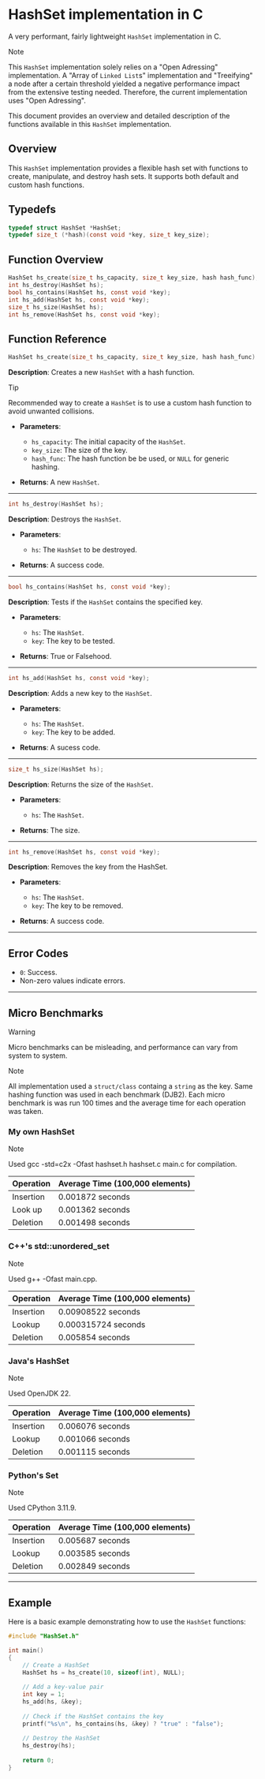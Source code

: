 # HashSet implementation in C

A very performant, fairly lightweight `HashSet` implementation in C.

> [!NOTE]
> This `HashSet` implementation solely relies on a "Open Adressing" implementation. A "Array of `Linked List`s" implementation and "Treeifying" a node after a certain threshold yielded a negative performance impact from the extensive testing needed. Therefore, the current implementation uses "Open Adressing".

This document provides an overview and detailed description of the functions available in this `HashSet` implementation.

## Overview

This `HashSet` implementation provides a flexible hash set with functions to create, manipulate, and destroy hash sets. It supports both default and custom hash functions.

## Typedefs
```c
typedef struct HashSet *HashSet;
typedef size_t (*hash)(const void *key, size_t key_size);
```


## Function Overview
```c
HashSet hs_create(size_t hs_capacity, size_t key_size, hash hash_func);
int hs_destroy(HashSet hs);
bool hs_contains(HashSet hs, const void *key);
int hs_add(HashSet hs, const void *key);
size_t hs_size(HashSet hs);
int hs_remove(HashSet hs, const void *key);
```
## Function Reference

```c 
HashSet hs_create(size_t hs_capacity, size_t key_size, hash hash_func)
```

**Description**: Creates a new `HashSet` with a hash function.

> [!TIP]
> Recommended way to create a `HashSet` is to use a custom hash function to avoid unwanted collisions.

- **Parameters**:
  - `hs_capacity`: The initial capacity of the `HashSet`.
  - `key_size`: The size of the key.
  - `hash_func`: The hash function be be used, or `NULL` for generic hashing.
  
- **Returns**: A new `HashSet`.

---

```c
int hs_destroy(HashSet hs);
```

**Description**: Destroys the `HashSet`.

- **Parameters**:
  - `hs`: The `HashSet` to be destroyed.
  
- **Returns**: A success code.

---

```c
bool hs_contains(HashSet hs, const void *key);
```

**Description**: Tests if the `HashSet` contains the specified key.

- **Parameters**:
  - `hs`: The `HashSet`.
  - `key`: The key to be tested.
  
- **Returns**: True or Falsehood.

---

```c
int hs_add(HashSet hs, const void *key);
```

**Description**: Adds a new key to the `HashSet`.

- **Parameters**:
  - `hs`: The `HashSet`.
  - `key`: The key to be added.
  
- **Returns**: A sucess code.

---

```c
size_t hs_size(HashSet hs);
```

**Description**: Returns the size of the `HashSet`.

- **Parameters**:
  - `hs`: The `HashSet`.
  
- **Returns**: The size.
  
---

```c
int hs_remove(HashSet hs, const void *key);
```

**Description**: Removes the key from the HashSet.

- **Parameters**:
  - `hs`: The `HashSet`.
  - `key`: The key to be removed.
  
- **Returns**: A success code.

---

## Error Codes

- `0`: Success.
- Non-zero values indicate errors.

---

## Micro Benchmarks

> [!WARNING]
> Micro benchmarks can be misleading, and performance can vary from system to system.

> [!NOTE]
> All implementation used a `struct/class` containg a `string` as the key. Same hashing function was used in each benchmark (DJB2). Each micro benchmark is was run 100 times and the average time for each operation was taken. 

### My own HashSet

> [!NOTE]
> Used gcc -std=c2x -Ofast hashset.h hashset.c main.c for compilation.

| Operation   | Average Time (100,000 elements) |
|-------------|---------------------------------|
| Insertion   | 0.001872 seconds                |
| Look up     | 0.001362 seconds                |
| Deletion    | 0.001498 seconds                |

### C++'s std::unordered_set

> [!NOTE]
> Used g++ -Ofast main.cpp.

| Operation   | Average Time (100,000 elements) |
|-------------|---------------------------------|
| Insertion   | 0.00908522 seconds              |
| Lookup      | 0.000315724 seconds             |
| Deletion    | 0.005854 seconds                |


### Java's HashSet

> [!NOTE]
> Used OpenJDK 22.

| Operation   | Average Time (100,000 elements) |
|-------------|---------------------------------|
| Insertion   | 0.006076 seconds                |
| Lookup      | 0.001066 seconds                |
| Deletion    | 0.001115 seconds                |

### Python's Set

> [!NOTE]
> Used CPython 3.11.9.

| Operation   | Average Time (100,000 elements) |
|-------------|---------------------------------|
| Insertion   | 0.005687 seconds                |
| Lookup      | 0.003585 seconds                |
| Deletion    | 0.002849 seconds                |

---

## Example

Here is a basic example demonstrating how to use the `HashSet` functions:

```c
#include "HashSet.h"

int main()
{
    // Create a HashSet
    HashSet hs = hs_create(10, sizeof(int), NULL);
    
    // Add a key-value pair
    int key = 1;
    hs_add(hs, &key);
    
    // Check if the HashSet contains the key
    printf("%s\n", hs_contains(hs, &key) ? "true" : "false");
    
    // Destroy the HashSet
    hs_destroy(hs);
    
    return 0;
}
